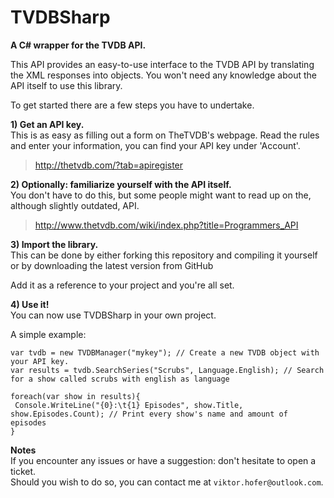 TVDBSharp
=========

**A C# wrapper for the TVDB API.**

This API provides an easy-to-use interface to the TVDB API by translating the XML responses into objects. 
You won't need any knowledge about the API itself to use this library.

To get started there are a few steps you have to undertake.

**1) Get an API key.**  
This is as easy as filling out a form on TheTVDB's webpage. 
Read the rules and enter your information, you can find your API key under 'Account'.

> http://thetvdb.com/?tab=apiregister

**2) Optionally: familiarize yourself with the API itself.**  
You don't have to do this, but some people might want to read up on the, although slightly outdated, API.

> http://www.thetvdb.com/wiki/index.php?title=Programmers_API

**3) Import the library.**  
This can be done by either forking this repository and compiling it yourself 
or by downloading the latest version from GitHub

Add it as a reference to your project and you're all set.

**4) Use it!**  
You can now use TVDBSharp in your own project.

A simple example:

    var tvdb = new TVDBManager("mykey"); // Create a new TVDB object with your API key.
    var results = tvdb.SearchSeries("Scrubs", Language.English); // Search for a show called scrubs with english as language
    
    foreach(var show in results){
     Console.WriteLine("{0}:\t{1} Episodes", show.Title, show.Episodes.Count); // Print every show's name and amount of episodes
    }

**Notes**  
If you encounter any issues or have a suggestion: don't hesitate to open a ticket.  
Should you wish to do so, you can contact me at `viktor.hofer@outlook.com`.
